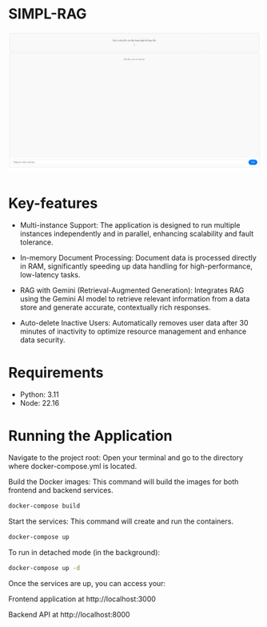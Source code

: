 # SIMPL-RAG
<img src='./imgs/main_UI.jpeg'/>

# Key-features
- Multi-instance Support: The application is designed to run multiple instances independently and in parallel, enhancing scalability and fault tolerance.

- In-memory Document Processing: Document data is processed directly in RAM, significantly speeding up data handling for high-performance, low-latency tasks.

- RAG with Gemini (Retrieval-Augmented Generation): Integrates RAG using the Gemini AI model to retrieve relevant information from a data store and generate accurate, contextually rich responses.

- Auto-delete Inactive Users: Automatically removes user data after 30 minutes of inactivity to optimize resource management and enhance data security.

# Requirements
- Python: 3.11
- Node: 22.16

# Running the Application
Navigate to the project root: Open your terminal and go to the directory where docker-compose.yml is located.

Build the Docker images: This command will build the images for both frontend and backend services.

```bash
docker-compose build
```

Start the services: This command will create and run the containers.

```bash
docker-compose up
```

To run in detached mode (in the background):

```bash
docker-compose up -d
```

Once the services are up, you can access your:

Frontend application at http://localhost:3000

Backend API at http://localhost:8000